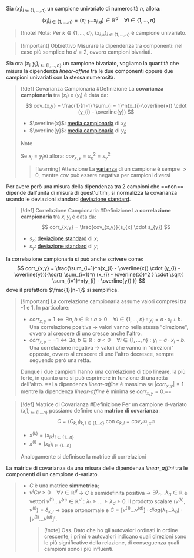 Sia $(x_{i})_{i \in \{1,\dots,n\}}$ un campione univariato di numerosità $n$, allora:
$$
(x_{i})_{i \in \{1,\dots, n\}} = (x_{i,1}\dots x_{i,d}) \in \mathbb{R}^d \quad \forall i \in \{1,\dots,n\} 
$$
>[!note] Nota:
>Per $k \in \{1,\dots,d\}$, $(x_{i,k})_{i\in\{1,\dots,n\}}$ è campione univariato.

>[!important] Obbiettivo
>Misurare la dipendenza tra componenti: nel caso più semplice ho $d = 2$, ovvero campioni bivariati.

Sia ora $(x_{i},y_{i})_{i \in \{1, \dots, n\}}$ un campione bivariato, vogliamo la quantità che misura la dipendenza *linear-affine* tra le due componenti oppure due campioni univariati con la stessa numerosità.
>[!def] Covarianza Campionaria #Definizione 
>La **covarianza campionaria** tra $(x_i)$ e $(y_{i})$  è data da:
>$$
>cov_{x,y} = \frac{1}{n-1} \sum_{i = 1}^n(x_{i}-\overline{x}) \cdot (y_{i} - \overline{y})
>$$
>- $\overline{x}$: [media campionaria](Concetti%20Fondamentali#^33dd17) di $x_i$;
>- $\overline{y}$: [media campionaria](Concetti%20Fondamentali#^33dd17) di $y_i$;
>
>>[!note]
>>Se  $x_{i}=y_{i}\forall i$ allora: $cov_{x,y} = s_{x}^2 = s_{y}^2$
>
>
>>[!warning] Attenzione
>>La [varianza](Concetti%20Fondamentali#^6c6c18) di un campione è sempre $>0$, mentre $cov$ può essere negativa per campioni diversi

Per avere però una misura della dipendenza tra 2 campioni che ==non== dipende dall'unità di misura di quest'ultimi, si normalizza la covarianza usando le deviazioni standard [deviazione standard](Concetti%20Fondamentali#^dce63e).

>[!def] Correlazione Campionaria #Definizione 
>La **correlazione campionaria** tra $x_{i}$ $y_{i}$ è data da:
>$$
>corr_{x,y} = \frac{cov_{x,y}}{s_{x} \cdot s_{y}}
>$$
>- $s_x$: [deviazione standard](Concetti%20Fondamentali#^dce63e) di $x$;
>- $s_{y}$: [deviazione standard](Concetti%20Fondamentali#^dce63e) di $y$;

la correlazione campionaria si può anche scrivere come:
$$
corr_{x,y} = \frac{\sum_{i=1}^n(x_{i} - \overline{x}) \cdot (y_{i} - \overline{y})}{\sqrt{ \sum_{i=1}^n (x_{i} - \overline{x})^2 } \cdot \sqrt{ \sum_{i=1}^n(y_{i} - \overline{y}) }}
$$
dove il prefattore $\frac{1}{n-1}$ si semplifica.
>[!important] La correlazione campionaria assume valori compresi tra -1 e 1.
>In particolare:
>- $corr_{x,y} = 1 \Longleftrightarrow \exists a,b \in \mathbb{R} : a > 0 \quad \forall i \in \{1,\dots,n\}:y_{i}=a\cdot x_{i} +b$.
>  Una correlazione positiva $\rightarrow$ valori vanno nella stessa "direzione", ovvero al crescere di uno cresce anche l'altro.
>- $corr_{x,y} = -1 \Longleftrightarrow \exists a,b \in \mathbb{R} : a < 0 \quad \forall i \in \{1,\dots,n\}:y_{i}=a\cdot x_{i} +b$.
>  Una correlazione negativa $\rightarrow$ valori che vanno in "direzioni" opposte, ovvero al crescere di uno l'altro decresce, sempre seguendo però una retta.
>
>Dunque i due campioni hanno una correlazione di tipo lineare, la più forte, in quanto uno si può esprimere in funzione di una retta dell'altro.
>==La dipendenza *linear-affine* è massima se $|corr_{x,y}| = 1$ mentre la dipendenza *linear-affine* è minima se $corr_{x,y} = 0$.==

>[!def] Matrice di Covarianza #Definizione 
> Per un campione d-variato $(x_{i})_{i\in\{1\dots n\}}$ possiamo definire una **matrice di covarianza**:
> $$
> C = (C_{k,l})_{k,l \in \{1\dots d\}} \text{ con } c_{k,l} = cov_{x^{(k)}, x^{(l)}}
> $$
> - $x^{(k)} = (x_{ik})_{i\in \{1\dots n\}}$ 
> - $x^{(l)} = (x_{il})_{i\in \{1\dots n\}}$ 
>  
>Analogamente si definisce la matrice di correlazioni

La matrice di covarianza da una misura delle dipendenza *linear_affini*  tra le componenti di un campione d-variato.

> - $C$ è una matrice **simmetrica**;
> - $v^tCv \geq 0 \quad \forall v\in\mathbb{R}^d$ $\rightarrow$ $C$ è semidefinita positiva $\rightarrow$ $\exists \lambda_{1} \dots \lambda_{d} \in \mathbb{R}$ e vettori $v^{(1)}\dots v^{(n)} \in \mathbb{R}^d : \lambda_{1} \geq \dots \geq \lambda_{d} \geq 0$.
>   Il prodotto scalare $(v^{(k)}, v^{(l)}) = \delta_{k,l}$ $\rightarrow$ base ortonormale e $C = [v^{(1)}\dots v^{(d)}] \cdot diag(\lambda_{1}\dots \lambda_{n}) \cdot [v^{(1)}\dots v^{(d)}]^t$.
>   >[!note] Oss.
>   >Dato che ho gli autovalori ordinati in ordine crescente, i primi $n$ autovalori indicano quali direzioni sono le più significative della relazione, di conseguenza quali campioni sono i più influenti.